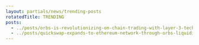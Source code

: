 ```yaml
---
layout: partials/news/trending-posts
rotatedTitle: TRENDING
posts:
  - ../posts/orbs-is-revolutionizing-on-chain-trading-with-layer-3-tech.md
  - ../posts/quickswap-expands-to-ethereum-network-through-orbs-liquidity-hub-integration.md
---
```


